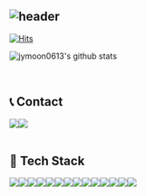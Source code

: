 <div align="left">
  
![header](https://capsule-render.vercel.app/api?type=waving&color=timeGradient&text=Welcome%20to%20My%20GitHub%20Profile%20&animation=twinkling&fontSize=35&fontAlignY=40&fontAlign=50&height=250&desc=Jiyong%20Moon&descAlignY=55&descAlign=50)
---
  
[![Hits](https://hits.seeyoufarm.com/api/count/incr/badge.svg?url=https%3A%2F%2Fgithub.com%2Fjymoon0613&count_bg=%233DC8AF&title_bg=%23555555&icon=github.svg&icon_color=%23E7E7E7&title=GITHUB&edge_flat=false)](https://hits.seeyoufarm.com)

![jymoon0613's github stats](https://github-readme-stats.vercel.app/api?username=jymoon0613&show_icons=true&theme=radical)
 
<br>
 
## 📞 Contact
<div style="display:flex; flex-direction:row;">
    <a href="mailto:asdwldyd123@gmail.com">
        <img src="https://img.shields.io/badge/Gmail-EA4335?style=for-the-badge&logo=Gmail&logoColor=white"> 
    </a>
    <a href="https://www.instagram.com/mziiyong_/">
        <img src="https://img.shields.io/badge/Instagram-E4405F?style=for-the-badge&logo=Instagram&logoColor=white"> 
    </a>
</div><br>
    
## 🔨 Tech Stack
<div style="display:flex; flex-direction:row;">
    <img src="https://img.shields.io/badge/Python-3776AB?style=for-the-badge&logo=Python&logoColor=white"> 
    <img src="https://img.shields.io/badge/PyTorch-EE4C2C?style=for-the-badge&logo=PyTorch&logoColor=white"> 
    <img src="https://img.shields.io/badge/Keras-D00000?style=for-the-badge&logo=Keras&logoColor=white"> 
    <img src="https://img.shields.io/badge/TensorFlow-FF6F00?style=for-the-badge&logo=TensorFlow&logoColor=white"> 
    <img src="https://img.shields.io/badge/OpenCV-5C3EE8?style=for-the-badge&logo=OpenCV&logoColor=white">
    <br>
    <img src="https://img.shields.io/badge/pandas-150458?style=for-the-badge&logo=pandas&logoColor=white"> 
    <img src="https://img.shields.io/badge/NumPy-013243?style=for-the-badge&logo=NumPy&logoColor=white">
    <img src="https://img.shields.io/badge/scikit&#95learn-F7931E?style=for-the-badge&logo=scikit-learn&logoColor=white"> 
    <img src="https://img.shields.io/badge/SciPy-8CAAE6?style=for-the-badge&logo=SciPy&logoColor=white"> 
    <br>
    <img src="https://img.shields.io/badge/R-276DC3?style=flat-square&logo=R&logoColor=white">
    <img src="https://img.shields.io/badge/C-A8B9CC?style=flat-square&logo=C&logoColor=white"> 
    <img src="https://img.shields.io/badge/html5-E34F26?style=flat-square&logo=html5&logoColor=white"> 
    <img src="https://img.shields.io/badge/css-1572B6?style=flat-square&logo=css3&logoColor=white"> 
    <img src="https://img.shields.io/badge/javascript-F7DF1E?style=flat-square&logo=javascript&logoColor=black"> 
    <br>
</div><br>
</div>
